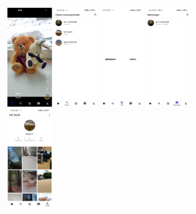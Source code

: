 <p float="left">
  <img src="https://github.com/kiselyv77/RsesTok/blob/master/screenshots/Home.jpg" width="20%" height="20%"/>
  <img src="https://github.com/kiselyv77/RsesTok/blob/master/screenshots/Search.jpg" width="20%" height="20%"/>
  <img src="https://github.com/kiselyv77/RsesTok/blob/master/screenshots/Add.jpg" width="20%" height="20%"/>
  <img src="https://github.com/kiselyv77/RsesTok/blob/master/screenshots/Messenger.jpg" width="20%" height="20%"/>
  <img src="https://github.com/kiselyv77/RsesTok/blob/master/screenshots/Profile.jpg" width="20%" height="20%"/>
</p>
    
    

